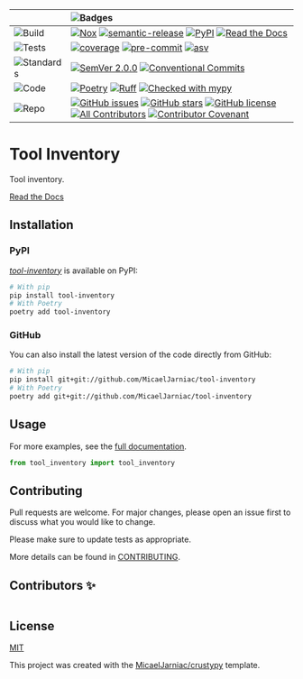 <div align="center">

  | | ![Badges][label-badges] |
  |:-|:-|
  | ![Build][label-build] | [![Nox][badge-actions]][actions] [![semantic-release][badge-semantic-release]][semantic-release] [![PyPI][badge-pypi]][pypi] [![Read the Docs][badge-docs]][docs] |
  | ![Tests][label-tests] | [![coverage][badge-coverage]][coverage] [![pre-commit][badge-pre-commit]][pre-commit] [![asv][badge-asv]][asv] |
  | ![Standards][label-standards] | [![SemVer 2.0.0][badge-semver]][semver] [![Conventional Commits][badge-conventional-commits]][conventional-commits] |
  | ![Code][label-code] | [![Poetry][badge-poetry]][poetry] [![Ruff][badge-ruff]][ruff] [![Checked with mypy][badge-mypy]][mypy] |
  | ![Repo][label-repo] | [![GitHub issues][badge-issues]][issues] [![GitHub stars][badge-stars]][stars] [![GitHub license][badge-license]][license] [![All Contributors][badge-all-contributors]][contributors] [![Contributor Covenant][badge-code-of-conduct]][code-of-conduct] |
</div>

<!-- Badges -->

<!-- Labels -->
[label-badges]: https://img.shields.io/badge/%F0%9F%94%96-badges-purple?style=for-the-badge
[label-build]: https://img.shields.io/badge/%F0%9F%94%A7-build-darkblue?style=flat-square
[label-tests]: https://img.shields.io/badge/%F0%9F%A7%AA-tests-darkblue?style=flat-square
[label-standards]: https://img.shields.io/badge/%F0%9F%93%91-standards-darkblue?style=flat-square
[label-code]: https://img.shields.io/badge/%F0%9F%92%BB-code-darkblue?style=flat-square
[label-repo]: https://img.shields.io/badge/%F0%9F%93%81-repo-darkblue?style=flat-square

<!-- Build -->
[badge-actions]: https://img.shields.io/github/actions/workflow/status/MicaelJarniac/tool-inventory/ci.yml?branch=main&style=flat-square
[actions]: https://github.com/MicaelJarniac/tool-inventory/actions
[badge-semantic-release]: https://img.shields.io/badge/%20%20%F0%9F%93%A6%F0%9F%9A%80-semantic--release-e10079?style=flat-square
[semantic-release]: https://github.com/semantic-release/semantic-release
[badge-pypi]: https://img.shields.io/pypi/v/tool-inventory?style=flat-square
[pypi]: https://pypi.org/project/tool-inventory
[badge-docs]: https://img.shields.io/readthedocs/tool-inventory?style=flat-square
[docs]: https://tool-inventory.readthedocs.io

<!-- Tests -->
[badge-coverage]: https://img.shields.io/codecov/c/gh/MicaelJarniac/tool-inventory?logo=codecov&style=flat-square
[coverage]: https://codecov.io/gh/MicaelJarniac/tool-inventory
[badge-pre-commit]: https://img.shields.io/badge/pre--commit-enabled-brightgreen?style=flat-square&logo=pre-commit&logoColor=white
[pre-commit]: https://github.com/pre-commit/pre-commit
[badge-asv]: https://img.shields.io/badge/benchmarked%20by-asv-blue?style=flat-square
[asv]: https://github.com/airspeed-velocity/asv

<!-- Standards -->
[badge-semver]: https://img.shields.io/badge/SemVer-2.0.0-blue?style=flat-square&logo=semver
[semver]: https://semver.org/spec/v2.0.0.html
[badge-conventional-commits]: https://img.shields.io/badge/Conventional%20Commits-1.0.0-yellow?style=flat-square
[conventional-commits]: https://conventionalcommits.org

<!-- Code -->
[badge-poetry]: https://img.shields.io/endpoint?url=https://python-poetry.org/badge/v0.json&style=flat-square
[poetry]: https://python-poetry.org
[badge-ruff]: https://img.shields.io/endpoint?url=https://raw.githubusercontent.com/astral-sh/ruff/main/assets/badge/v2.json&style=flat-square
[ruff]: https://github.com/astral-sh/ruff
[badge-mypy]: https://img.shields.io/badge/mypy-checked-2A6DB2?style=flat-square
[mypy]: http://mypy-lang.org

<!-- Repo -->
[badge-issues]: https://img.shields.io/github/issues/MicaelJarniac/tool-inventory?style=flat-square
[issues]: https://github.com/MicaelJarniac/tool-inventory/issues
[badge-stars]: https://img.shields.io/github/stars/MicaelJarniac/tool-inventory?style=flat-square
[stars]: https://github.com/MicaelJarniac/tool-inventory/stargazers
[badge-license]: https://img.shields.io/github/license/MicaelJarniac/tool-inventory?style=flat-square
[license]: https://github.com/MicaelJarniac/tool-inventory/blob/main/LICENSE
<!-- ALL-CONTRIBUTORS-BADGE:START - Do not remove or modify this section -->
[badge-all-contributors]: https://img.shields.io/badge/all_contributors-0-orange.svg?style=flat-square
<!-- ALL-CONTRIBUTORS-BADGE:END -->
[contributors]: #Contributors-✨
[badge-code-of-conduct]: https://img.shields.io/badge/Contributor%20Covenant-2.1-4baaaa?style=flat-square
[code-of-conduct]: CODE_OF_CONDUCT.md
<!---->

# Tool Inventory
Tool inventory.

[Read the Docs][docs]

## Installation

### PyPI
[*tool-inventory*][pypi] is available on PyPI:

```bash
# With pip
pip install tool-inventory
# With Poetry
poetry add tool-inventory
```

### GitHub
You can also install the latest version of the code directly from GitHub:
```bash
# With pip
pip install git+git://github.com/MicaelJarniac/tool-inventory
# With Poetry
poetry add git+git://github.com/MicaelJarniac/tool-inventory
```

## Usage
For more examples, see the [full documentation][docs].

```python
from tool_inventory import tool_inventory
```

## Contributing
Pull requests are welcome. For major changes, please open an issue first to discuss what you would like to change.

Please make sure to update tests as appropriate.

More details can be found in [CONTRIBUTING](CONTRIBUTING.md).

## Contributors ✨
<!-- ALL-CONTRIBUTORS-LIST:START - Do not remove or modify this section -->
<!-- prettier-ignore-start -->
<!-- markdownlint-disable -->
<table>
</table>

<!-- markdownlint-restore -->
<!-- prettier-ignore-end -->

<!-- ALL-CONTRIBUTORS-LIST:END -->

## License
[MIT](../LICENSE)

This project was created with the [MicaelJarniac/crustypy](https://github.com/MicaelJarniac/crustypy) template.
